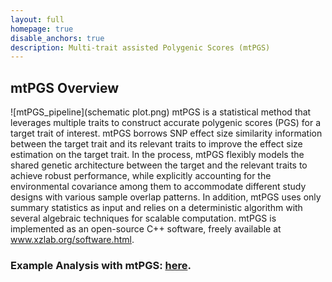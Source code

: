 ```yaml
---
layout: full
homepage: true
disable_anchors: true
description: Multi-trait assisted Polygenic Scores (mtPGS)
---
```

## mtPGS Overview
![mtPGS\_pipeline](schematic plot.png)
mtPGS is a statistical method that leverages multiple traits to construct accurate polygenic scores (PGS) for a target trait of interest. mtPGS borrows SNP effect size similarity information between the target trait and its relevant traits to improve the effect size estimation on the target trait. In the process, mtPGS flexibly models the shared genetic architecture between the target and the relevant traits to achieve robust performance, while explicitly accounting for the environmental covariance among them to accommodate different study designs with various sample overlap patterns. In addition, mtPGS uses only summary statistics as input and relies on a deterministic algorithm with several algebraic techniques for scalable computation. mtPGS is implemented as an open-source C++ software, freely available at www.xzlab.org/software.html. 

### Example Analysis with mtPGS: [here](https://yuanzhongshang.github.io/GIFT/documentation/04_GIFT_Example.html).
